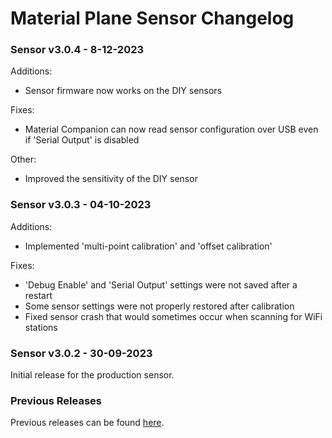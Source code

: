 # Material Plane Sensor Changelog
### Sensor v3.0.4 - 8-12-2023
Additions:
<ul>
<li>Sensor firmware now works on the DIY sensors</li>
</ul>

Fixes:
<ul>
<li>Material Companion can now read sensor configuration over USB even if 'Serial Output' is disabled</li>
</ul>

Other:
<ul>
<li>Improved the sensitivity of the DIY sensor</li>
</ul>

### Sensor v3.0.3 - 04-10-2023
Additions:
<ul>
<li>Implemented 'multi-point calibration' and 'offset calibration'</li>
</ul>

Fixes:
<ul>
<li>'Debug Enable' and 'Serial Output' settings were not saved after a restart</li>
<li>Some sensor settings were not properly restored after calibration</li>
<li>Fixed sensor crash that would sometimes occur when scanning for WiFi stations</li>
</ul>


### Sensor v3.0.2 - 30-09-2023
Initial release for the production sensor.

### Previous Releases
Previous releases can be found <a href="https://github.com/MaterialFoundry/MaterialPlane_Hardware">here</a>.